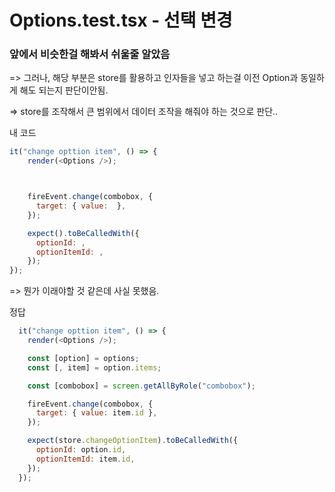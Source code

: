 # Options.test.tsx - 선택 변경

### 앞에서 비슷한걸 해봐서 쉬울줄 알았음

\=> 그러나, 해당 부분은 store를 활용하고 인자들을 넣고 하는걸 이전 Option과 동일하게 해도 되는지 판단이안됨.

\=> store를 조작해서 큰 범위에서 데이터 조작을 해줘야 하는 것으로 판단..



내 코드

```javascript
it("change opttion item", () => {
    render(<Options />);



    fireEvent.change(combobox, {
      target: { value:  },
    });

    expect().toBeCalledWith({
      optionId: ,
      optionItemId: ,
    });   
});

```

\=> 뭔가 이래야할 것 같은데 사실 못했음.



정답

```javascript
  it("change opttion item", () => {
    render(<Options />);

    const [option] = options;
    const [, item] = option.items;

    const [combobox] = screen.getAllByRole("combobox");

    fireEvent.change(combobox, {
      target: { value: item.id },
    });

    expect(store.changeOptionItem).toBeCalledWith({
      optionId: option.id,
      optionItemId: item.id,
    });
  });
```





